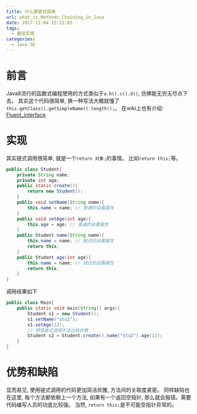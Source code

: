 ```yaml
---
title: 什么是链式调用
url: what_is_Methods_Chaining_in_Java
date: 2017-11-04 15:21:05
tags:
  - 最佳实践
categories:
  - Java SE
---
```


# 前言
Java8流行的函数式编程使用的方式类似于`a.b().c().d()`, 仿佛能无穷无尽点下去。
其实这个代码很简单, 换一种写法大概就懂了`this.getClass().getSimpleName().length();`。
在wiki上也有介绍: [Fluent_interface](https://en.wikipedia.org/wiki/Fluent_interface)
<!-- more -->

# 实现
其实链式调用很简单, 就是一个`return 对象;`的事情。
比如`return this;`等。
```java
public class Student{
    private String name;
    private int age;
    public static create(){
        return new Student();
    }
    public void setName(String name){
        this.name = name; // 普通的设置属性
    }
    public void setAge(int age){
        this.age = age; // 普通的设置属性
    }
    public Student name(String name){
        this.name = name; // 链式的设置属性
        return this;
    }
    public Student age(int age){
        this.name = name; // 链式的设置属性
        return this;
    }
}
```
调用结果如下
```java
public class Main{
    public static void main(String[] args){
        Student s1 = new Student();
        s1.setName("stu1");
        s1.setAge(12);
        // 明显链式调用方法比较优雅
        Student s2 = Student.create().name("stu2").age(12);
    }
}
```

# 优势和缺陷
显而易见, 使用链式调用的代码更加简洁优雅, 方法间的关联度紧密。
同样缺陷也在这里, 每个方法都依赖上一个方法, 如果有一个返回空指针, 那么就会报错。需要代码编写人员的功底比较强。
当然, `return this;`是不可能空指针异常的。
